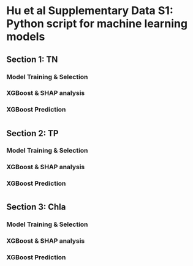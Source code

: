 # Hu et al Supplementary Data S1: Python script for machine learning models

## Section 1: TN
### Model Training & Selection
### XGBoost & SHAP analysis
### XGBoost Prediction
#
## Section 2: TP
### Model Training & Selection
### XGBoost & SHAP analysis
### XGBoost Prediction
#
## Section 3: Chla
### Model Training & Selection
### XGBoost & SHAP analysis
### XGBoost Prediction
